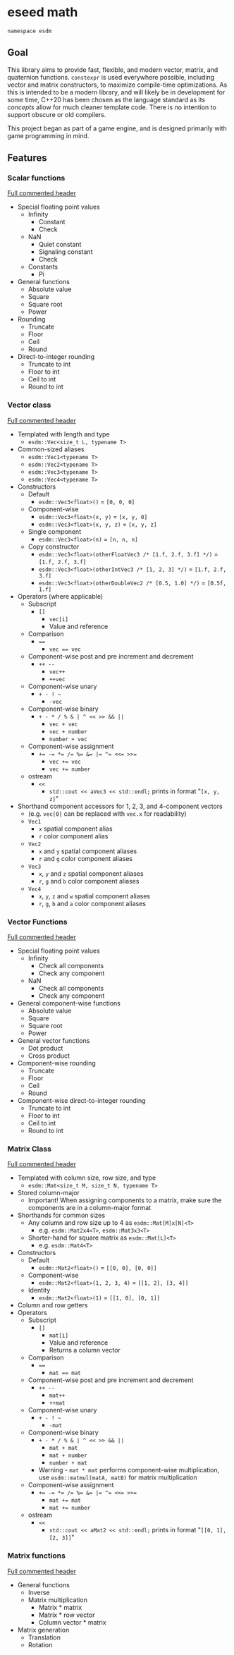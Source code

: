 # eseed math
`namespace esdm`

## Goal
This library aims to provide fast, flexible, and modern vector, matrix, and quaternion functions. `constexpr` is used everywhere possible, including vector and matrix constructors, to maximize compile-time optimizations. As this is intended to be a modern library, and will likely be in development for some time, C++20 has been chosen as the language standard as its *concepts* allow for much cleaner template code. There is no intention to support obscure or old compilers.

This project began as part of a game engine, and is designed primarily with game programming in mind.

## Features

### Scalar functions
[Full commented header](include/eseed/math/ops.hpp)

- Special floating point values
  - Infinity
    - Constant
    - Check
  - NaN
    - Quiet constant
    - Signaling constant
    - Check
  - Constants
    - Pi
- General functions
  - Absolute value
  - Square
  - Square root
  - Power
- Rounding
  - Truncate
  - Floor
  - Ceil
  - Round
- Direct-to-integer rounding
  - Truncate to int
  - Floor to int
  - Ceil to int
  - Round to int

### Vector class
[Full commented header](include/eseed/math/vec.hpp)

- Templated with length and type
  - `esdm::Vec<size_t L, typename T>`
- Common-sized aliases
  - `esdm::Vec1<typename T>`
  - `esdm::Vec2<typename T>`
  - `esdm::Vec3<typename T>`
  - `esdm::Vec4<typename T>`
- Constructors
  - Default
    - `esdm::Vec3<float>()` = `[0, 0, 0]`
  - Component-wise
    - `esdm::Vec3<float>(x, y)` = `[x, y, 0]`
    - `esdm::Vec3<float>(x, y, z)` = `[x, y, z]`
  - Single component
    - `esdm::Vec3<float>(n)` = `[n, n, n]`
  - Copy constructor
    - `esdm::Vec3<float>(otherFloatVec3 /* [1.f, 2.f, 3.f] */)` = `[1.f, 2.f, 3.f]`
    - `esdm::Vec3<float>(otherIntVec3 /* [1, 2, 3] */)` = `[1.f, 2.f, 3.f]`
    - `esdm::Vec3<float>(otherDoubleVec2 /* [0.5, 1.0] */)` = `[0.5f, 1.f]`
- Operators (where applicable)
  - Subscript
    - `[]`
      - `vec[i]`
      - Value and reference
  - Comparison
    - `==`
      - `vec == vec`
  - Component-wise post and pre increment and decrement
    - `++ --`
      - `vec++`
      - `++vec`
  - Component-wise unary
    - `+ - ! ~`
      - `-vec`  
  - Component-wise binary
    - `+ - * / % & | ^ << >> && ||`
      - `vec + vec`
      - `vec + number`
      - `number + vec`
  - Component-wise assignment
    - `+= -= *= /= %= &= |= ^= <<= >>=`
      - `vec += vec`
      - `vec += number`
  - ostream
    - `<<`
      - `std::cout << aVec3 << std::endl;` prints in format "`[x, y, z]`"
- Shorthand component accessors for 1, 2, 3, and 4-component vectors
  - (e.g. `vec[0]` can be replaced with `vec.x` for readability)
  - `Vec1`
    - `x` spatial component alias
    - `r` color component alias
  - `Vec2`
    - `x` and `y` spatial component aliases
    - `r` and `g` color component aliases
  - `Vec3`
    - `x`, `y` and `z` spatial component aliases
    - `r`, `g` and `b` color component aliases
  - `Vec4`
    - `x`, `y`, `z` and `w` spatial component aliases
    - `r`, `g`, `b` and `a` color component aliases

### Vector Functions
[Full commented header](include/eseed/math/vecops.hpp)

- Special floating point values
  - Infinity
    - Check all components
    - Check any component
  - NaN
    - Check all components
    - Check any component
- General component-wise functions
  - Absolute value
  - Square
  - Square root
  - Power
- General vector functions
  - Dot product
  - Cross product
- Component-wise rounding
  - Truncate
  - Floor
  - Ceil
  - Round
- Component-wise direct-to-integer rounding
  - Truncate to int
  - Floor to int
  - Ceil to int
  - Round to int

### Matrix Class
[Full commented header](include/eseed/math/mat.hpp)

- Templated with column size, row size, and type
  - `esdm::Mat<size_t M, size_t N, typename T>`
- Stored column-major
  - Important! When assigning components to a matrix, make sure the components are in a column-major format
- Shorthands for common sizes
  - Any column and row size up to 4 as `esdm::Mat[M]x[N]<T>`
    - e.g. `esdm::Mat2x4<T>`, `esdm::Mat3x3<T>`
  - Shorter-hand for square matrix as `esdm::Mat[L]<T>`
    - e.g. `esdm::Mat4<T>`
- Constructors
  - Default
    - `esdm::Mat2<float>()` = `[[0, 0], [0, 0]]`
  - Component-wise
    - `esdm::Mat2<float>(1, 2, 3, 4)` = `[[1, 2], [3, 4]]`
  - Identity
    - `esdm::Mat2<float>(1)` = `[[1, 0], [0, 1]]`
- Column and row getters
- Operators
  - Subscript
    - `[]`
      - `mat[i]`
      - Value and reference
      - Returns a column vector
  - Comparison
    - `==`
      - `mat == mat`
  - Component-wise post and pre increment and decrement
    - `++ --`
      - `mat++`
      - `++mat`
  - Component-wise unary
    - `+ - ! ~`
      - `-mat`  
  - Component-wise binary
    - `+ - * / % & | ^ << >> && ||`
      - `mat + mat`
      - `mat + number`
      - `number + mat`
    - Warning - `mat * mat` performs component-wise multiplication, use `esdm::matmul(matA, matB)` for matrix multiplication
  - Component-wise assignment
    - `+= -= *= /= %= &= |= ^= <<= >>=`
      - `mat += mat`
      - `mat += number`
  - ostream
    - `<<`
      - `std::cout << aMat2 << std::endl;` prints in format "`[[0, 1], [2, 3]]`"

### Matrix functions
[Full commented header](include/eseed/math/matops.hpp)

- General functions
  - Inverse
  - Matrix multiplication
    - Matrix * matrix
    - Matrix * row vector
    - Column vector * matrix
- Matrix generation
  - Translation
  - Rotation